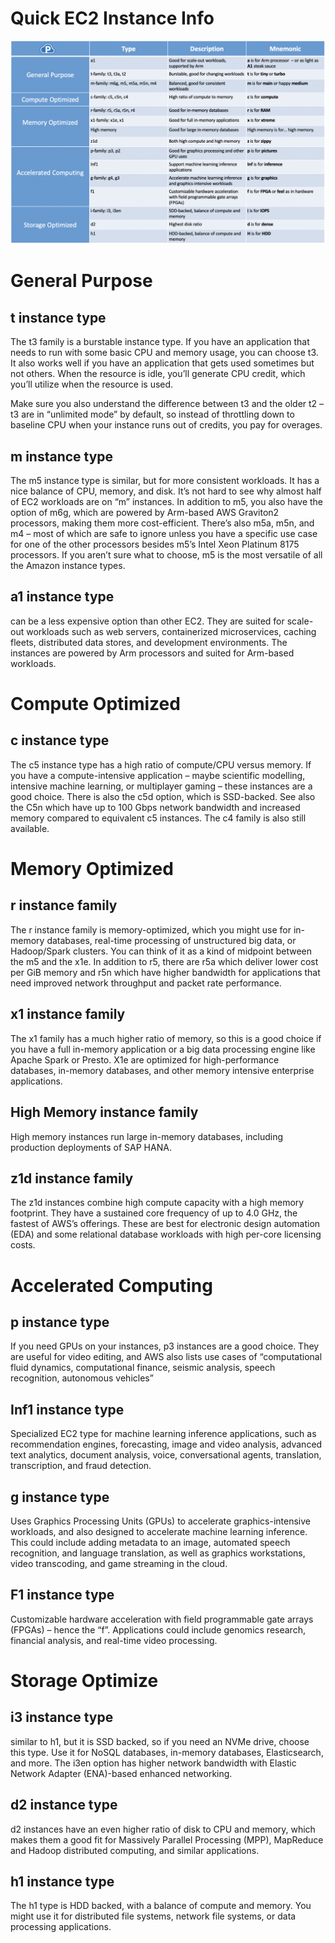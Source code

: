 # Quick EC2 Instance Info

![Instance Summary](./images/instance-types.png)

# General Purpose

## t instance type
The t3 family is a burstable instance type. If you have an application that needs to run with some basic CPU and memory usage, you can choose t3. It also works well if you have an application that gets used sometimes but not others. When the resource is idle, you’ll generate CPU credit, which you’ll utilize when the resource is used.

Make sure you also understand the difference between t3 and the older t2 – t3 are in “unlimited mode” by default, so instead of throttling down to baseline CPU when your instance runs out of credits, you pay for overages.

## m instance type
The m5 instance type is similar, but for more consistent workloads. It has a nice balance of CPU, memory, and disk. It’s not hard to see why almost half of EC2 workloads are on “m” instances. In addition to m5, you also have the option of m6g, which are powered by Arm-based AWS Graviton2 processors, making them more cost-efficient. There’s also m5a, m5n, and m4 – most of which are safe to ignore unless you have a specific use case for one of the other processors besides m5’s Intel Xeon Platinum 8175 processors. If you aren’t sure what to choose, m5 is the most versatile of all the Amazon instance types.

## a1 instance type
can be a less expensive option than other EC2. They are suited for scale-out workloads such as web servers, containerized microservices, caching fleets, distributed data stores, and development environments.  The instances are powered by Arm processors and suited for Arm-based workloads.

# Compute Optimized

## c instance type
The c5 instance type has a high ratio of compute/CPU versus memory. If you have a compute-intensive application – maybe scientific modelling, intensive machine learning, or multiplayer gaming – these instances are a good choice. There is also the c5d option, which is SSD-backed. See also the C5n which have up to 100 Gbps network bandwidth and increased memory compared to equivalent c5 instances. The c4 family is also still available.

# Memory Optimized

## r instance family
The r instance family is memory-optimized, which you might use for in-memory databases, real-time processing of unstructured big data, or Hadoop/Spark clusters. You can think of it as a kind of midpoint between the m5 and the x1e. In addition to r5, there are r5a which deliver lower cost per GiB memory and r5n which have higher bandwidth for applications that need improved network throughput and packet rate performance.

## x1 instance family
The x1 family has a much higher ratio of memory, so this is a good choice if you have a full in-memory application or a big data processing engine like Apache Spark or Presto. X1e are optimized for high-performance databases, in-memory databases, and other memory intensive enterprise applications.

## High Memory instance family
High memory instances run large in-memory databases, including production deployments of SAP HANA.

## z1d instance family
The z1d instances combine high compute capacity with a high memory footprint. They have a sustained core frequency of up to 4.0 GHz, the fastest of AWS’s offerings. These are best for electronic design automation (EDA) and some relational database workloads with high per-core licensing costs.

# Accelerated Computing

## p instance type
If you need GPUs on your instances, p3 instances are a good choice. They are useful for video editing, and AWS also lists use cases of “computational fluid dynamics, computational finance, seismic analysis, speech recognition, autonomous vehicles”

## Inf1 instance type
Specialized EC2 type for machine learning inference applications, such as recommendation engines, forecasting, image and video analysis, advanced text analytics, document analysis, voice, conversational agents, translation, transcription, and fraud detection.

## g instance type
Uses Graphics Processing Units (GPUs) to accelerate graphics-intensive workloads, and also designed to accelerate machine learning inference. This could include adding metadata to an image, automated speech recognition, and language translation, as well as graphics workstations, video transcoding, and game streaming in the cloud. 

## F1 instance type
Customizable hardware acceleration with field programmable gate arrays (FPGAs) – hence the “f”. Applications could include genomics research, financial analysis, and real-time video processing.

# Storage Optimize

## i3 instance type
similar to h1, but it is SSD backed, so if you need an NVMe drive, choose this type. Use it for NoSQL databases, in-memory databases, Elasticsearch, and more. The i3en option has higher network bandwidth with Elastic Network Adapter (ENA)-based enhanced networking. 

## d2 instance type
d2 instances have an even higher ratio of disk to CPU and memory, which makes them a good fit for Massively Parallel Processing (MPP), MapReduce and Hadoop distributed computing, and similar applications.

## h1 instance type
The h1 type is HDD backed, with a balance of compute and memory. You might use it for distributed file systems, network file systems, or data processing applications.

